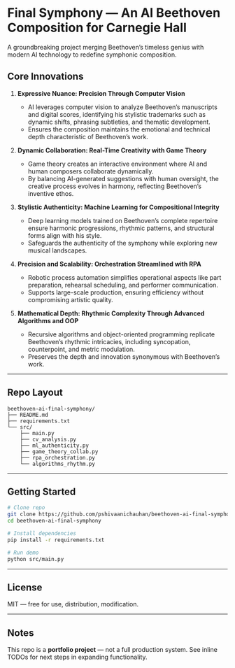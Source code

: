 # Final Symphony — An AI Beethoven Composition for Carnegie Hall

A groundbreaking project merging Beethoven’s timeless genius with modern AI technology to redefine symphonic composition.

## Core Innovations

1. **Expressive Nuance: Precision Through Computer Vision**
   - AI leverages computer vision to analyze Beethoven’s manuscripts and digital scores, identifying his stylistic trademarks such as dynamic shifts, phrasing subtleties, and thematic development.
   - Ensures the composition maintains the emotional and technical depth characteristic of Beethoven’s work.

2. **Dynamic Collaboration: Real-Time Creativity with Game Theory**
   - Game theory creates an interactive environment where AI and human composers collaborate dynamically.
   - By balancing AI-generated suggestions with human oversight, the creative process evolves in harmony, reflecting Beethoven’s inventive ethos.

3. **Stylistic Authenticity: Machine Learning for Compositional Integrity**
   - Deep learning models trained on Beethoven’s complete repertoire ensure harmonic progressions, rhythmic patterns, and structural forms align with his style.
   - Safeguards the authenticity of the symphony while exploring new musical landscapes.

4. **Precision and Scalability: Orchestration Streamlined with RPA**
   - Robotic process automation simplifies operational aspects like part preparation, rehearsal scheduling, and performer communication.
   - Supports large-scale production, ensuring efficiency without compromising artistic quality.

5. **Mathematical Depth: Rhythmic Complexity Through Advanced Algorithms and OOP**
   - Recursive algorithms and object-oriented programming replicate Beethoven’s rhythmic intricacies, including syncopation, counterpoint, and metric modulation.
   - Preserves the depth and innovation synonymous with Beethoven’s work.

---

## Repo Layout
```
beethoven-ai-final-symphony/
├── README.md
├── requirements.txt
└── src/
    ├── main.py
    ├── cv_analysis.py
    ├── ml_authenticity.py
    ├── game_theory_collab.py
    ├── rpa_orchestration.py
    └── algorithms_rhythm.py
```

---

## Getting Started

```bash
# Clone repo
git clone https://github.com/pshivaanichauhan/beethoven-ai-final-symphony.git
cd beethoven-ai-final-symphony

# Install dependencies
pip install -r requirements.txt

# Run demo
python src/main.py
```

---

## License
MIT — free for use, distribution, modification.

---

## Notes
This repo is a **portfolio project** — not a full production system. See inline TODOs for next steps in expanding functionality.
